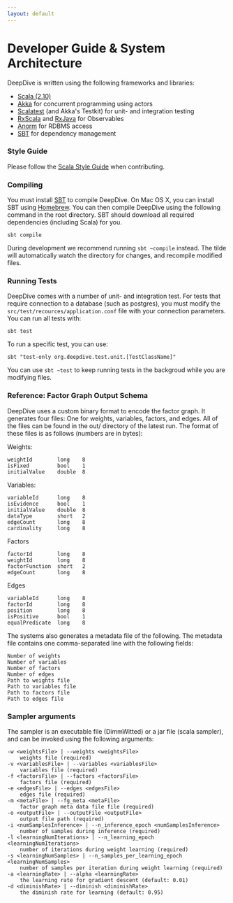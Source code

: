 ```yaml
---
layout: default
---
```


# Developer Guide & System Architecture 

DeepDive is written using the following frameworks and libraries:

- [Scala (2.10)](http://www.scala-lang.org/) 
- [Akka](http://akka.io/) for concurrent programming using actors
- [Scalatest](http://www.scalatest.org/) (and Akka's Testkit) for unit- and integration testing
- [RxScala](http://rxscala.github.io/) and [RxJava](https://github.com/Netflix/RxJava) for Observables
- [Anorm](http://www.playframework.com/documentation/2.2.1/ScalaAnorm) for RDBMS access
- [SBT](http://www.scala-sbt.org/) for dependency management

### Style Guide

Please follow the [Scala Style Guide](http://docs.scala-lang.org/style/) when contributing.

### Compiling 

You must install [SBT](http://www.scala-sbt.org/) to compile DeepDive. On Mac OS X, you can install SBT using [Homebrew](http://brew.sh/). You can then compile DeepDive using the following command in the root directory. SBT should download all required dependencies (including Scala) for you.

    sbt compile

During development we recommend running `sbt ~compile` instead. The tilde will automatically watch the directory for changes, and recompile modified files.


### Running Tests

DeepDive comes with a number of unit- and integration test. For tests that require connection to a database (such as postgres), you must modify the `src/test/recources/application.conf` file with your connection parameters. You can run all tests with:

    sbt test

To run a specific test, you can use:

    sbt "test-only org.deepdive.test.unit.[TestClassName]"

You can use `sbt ~test` to keep running tests in the backgroud while you are modifying files.


### Reference: Factor Graph Output Schema

DeepDive uses a custom binary format to encode the factor graph. It generates four files: One for weights, variables, factors, and edges. All of the files can be found in the out/ directory of the latest run. The format of these files is as follows (numbers are in bytes):

Weights: 

    weightId        long    8
    isFixed         bool    1
    initialValue    double  8


Variables:

    variableId      long    8
    isEvidence      bool    1
    initialValue    double  8
    dataType        short   2
    edgeCount       long    8
    cardinality     long    8

Factors

    factorId        long    8
    weightId        long    8
    factorFunction  short   2
    edgeCount       long    8

Edges

    variableId      long    8
    factorId        long    8
    position        long    8
    isPositive      bool    1
    equalPredicate  long    8



The systems also generates a metadata file of the following. The metadata file contains one comma-separated line with the following fields:

    Number of weights
    Number of variables
    Number of factors
    Number of edges
    Path to weights file
    Path to variables file
    Path to factors file
    Path to edges file


### Sampler arguments

The sampler is an executable file (DimmWitted) or a jar file (scala sampler), and can be invoked using the following arguments:

    -w <weightsFile> | --weights <weightsFile>
        weights file (required)
    -v <variablesFile> | --variables <variablesFile>
        variables file (required)
    -f <factorsFile> | --factors <factorsFile>
        factors file (required)
    -e <edgesFile> | --edges <edgesFile>
        edges file (required)
    -m <metaFile> | --fg_meta <metaFile>
        factor graph meta data file file (required)
    -o <outputFile> | --outputFile <outputFile>
        output file path (required)
    -i <numSamplesInference> | --n_inference_epoch <numSamplesInference>
        number of samples during inference (required)
    -l <learningNumIterations> | --n_learning_epoch <learningNumIterations>
        number of iterations during weight learning (required)
    -s <learningNumSamples> | --n_samples_per_learning_epoch <learningNumSamples>
        number of samples per iteration during weight learning (required)
    -a <learningRate> | --alpha <learningRate>
        the learning rate for gradient descent (default: 0.01)
    -d <diminishRate> | --diminish <diminishRate>
        the diminish rate for learning (default: 0.95)

